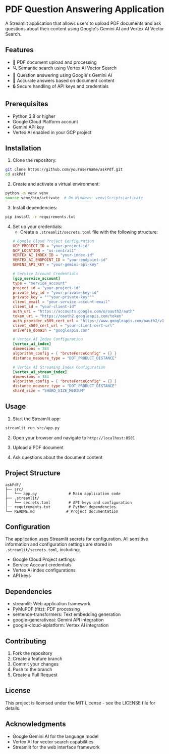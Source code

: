 # PDF Question Answering Application

A Streamlit application that allows users to upload PDF documents and ask questions about their content using Google's Gemini AI and Vertex AI Vector Search.

## Features

- 📄 PDF document upload and processing
- 🔍 Semantic search using Vertex AI Vector Search
- 💬 Question answering using Google's Gemini AI
- 🎯 Accurate answers based on document content
- 🔒 Secure handling of API keys and credentials

## Prerequisites

- Python 3.8 or higher
- Google Cloud Platform account
- Gemini API key
- Vertex AI enabled in your GCP project

## Installation

1. Clone the repository:
```bash
git clone https://github.com/yourusername/askPdf.git
cd askPdf
```

2. Create and activate a virtual environment:
```bash
python -m venv venv
source venv/bin/activate  # On Windows: venv\Scripts\activate
```

3. Install dependencies:
```bash
pip install -r requirements.txt
```

4. Set up your credentials:
   - Create a `.streamlit/secrets.toml` file with the following structure:
   ```toml
   # Google Cloud Project Configuration
   GCP_PROJECT_ID = "your-project-id"
   GCP_LOCATION = "us-central1"
   VERTEX_AI_INDEX_ID = "your-index-id"
   VERTEX_AI_ENDPOINT_ID = "your-endpoint-id"
   GEMINI_API_KEY = "your-gemini-api-key"

   # Service Account Credentials
   [gcp_service_account]
   type = "service_account"
   project_id = "your-project-id"
   private_key_id = "your-private-key-id"
   private_key = """your-private-key"""
   client_email = "your-service-account-email"
   client_id = "your-client-id"
   auth_uri = "https://accounts.google.com/o/oauth2/auth"
   token_uri = "https://oauth2.googleapis.com/token"
   auth_provider_x509_cert_url = "https://www.googleapis.com/oauth2/v1/certs"
   client_x509_cert_url = "your-client-cert-url"
   universe_domain = "googleapis.com"

   # Vertex AI Index Configuration
   [vertex_ai_index]
   dimensions = 384
   algorithm_config = { "bruteForceConfig" = {} }
   distance_measure_type = "DOT_PRODUCT_DISTANCE"

   # Vertex AI Streaming Index Configuration
   [vertex_ai_stream_index]
   dimensions = 384
   algorithm_config = { "bruteForceConfig" = {} }
   distance_measure_type = "DOT_PRODUCT_DISTANCE"
   shard_size = "SHARD_SIZE_MEDIUM"
   ```

## Usage

1. Start the Streamlit app:
```bash
streamlit run src/app.py
```

2. Open your browser and navigate to `http://localhost:8501`

3. Upload a PDF document

4. Ask questions about the document content

## Project Structure

```
askPdf/
├── src/
│   └── app.py              # Main application code
├── .streamlit/
│   └── secrets.toml        # API keys and configuration
├── requirements.txt        # Python dependencies
└── README.md              # Project documentation
```

## Configuration

The application uses Streamlit secrets for configuration. All sensitive information and configuration settings are stored in `.streamlit/secrets.toml`, including:

- Google Cloud Project settings
- Service Account credentials
- Vertex AI index configurations
- API keys

## Dependencies

- streamlit: Web application framework
- PyMuPDF (fitz): PDF processing
- sentence-transformers: Text embedding generation
- google-generativeai: Gemini API integration
- google-cloud-aiplatform: Vertex AI integration

## Contributing

1. Fork the repository
2. Create a feature branch
3. Commit your changes
4. Push to the branch
5. Create a Pull Request

## License

This project is licensed under the MIT License - see the LICENSE file for details.

## Acknowledgments

- Google Gemini AI for the language model
- Vertex AI for vector search capabilities
- Streamlit for the web interface framework

